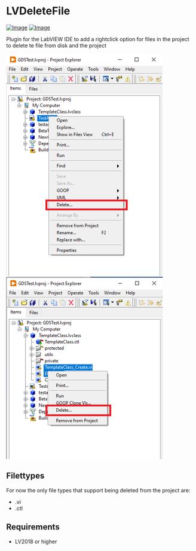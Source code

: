 # LVDeleteFile

[![Image](https://www.vipm.io/package/basve_lib_lvdeletefile/badge.svg?metric=installs)](https://www.vipm.io/package/basve_lib_lvdeletefile/) [![Image](https://www.vipm.io/package/basve_lib_lvdeletefile/badge.svg?metric=stars)](https://www.vipm.io/package/basve_lib_lvdeletefile/)

Plugin for the LabVIEW IDE to add a rightclick option for files in the project to delete te file from disk and the project

![](images/SingleFileDelete.png)
![](images/MultipleFilesDelete.png)

## Filettypes
For now the only file types that support being deleted from the project are:
- .vi
- .ctl

## Requirements
- LV2018 or higher

